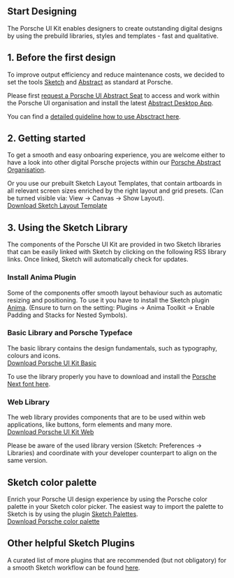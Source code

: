 ## Start Designing

The Porsche UI Kit enables designers to create outstanding digital designs by using the prebuild libraries, styles and templates - fast and qualitative. 

## 1. Before the first design
To improve output efficiency and reduce maintenance costs, we decided to set the tools [Sketch](https://www.sketch.com/) and [Abstract](https://www.goabstract.com/) as standard at Porsche. 

Please first [request a Porsche UI Abstract Seat](http://eepurl.com/gnOIXD) to access and work within the Porsche UI organisation and install the latest [Abstract Desktop App](https://app.goabstract.com/). 

You can find a [detailed guideline how to use Absctract here](#/web/getting-started/design-workflow).

## 2. Getting started
To get a smooth and easy onboaring experience, you are welcome either to have a look into other digital Porsche projects within our [Porsche Abstract Organisation](https://app.abstract.com/organizations/bc37bb03-3469-4b15-99a2-60dbec187bce/projects). 

Or you use our prebuilt Sketch Layout Templates, that contain artboards in all relevant screen sizes enriched by the right layout and grid presets. (Can be turned visible via: View → Canvas → Show Layout).  
[Download Sketch Layout Template](http://ui.porsche.com/latest/porsche-ui-kit-layout-template.sketch)

## 3. Using the Sketch Library
The components of the Porsche UI Kit are provided in two Sketch libraries that can be easily linked with Sketch by clicking on the following RSS library links. Once linked, Sketch will automatically check for updates. 

### Install Anima Plugin
Some of the components offer smooth layout behaviour such as automatic resizing and positioning. To use it you have to install the Sketch plugin [Anima](https://www.animaapp.com/). (Ensure to turn on the setting: Plugins → Anima Toolkit → Enable Padding and Stacks for Nested Symbols).   

### Basic Library and Porsche Typeface
The basic library contains the design fundamentals, such as typography, colours and icons.  
[Download Porsche UI Kit Basic](sketch://add-library?url=https%3A%2F%2Fui.porsche.com%2Fporsche-ui-kit-basic.sketch.xml) 

To use the library properly you have to download and install the [Porsche Next font here](http://cdn.ui.porsche.com/porsche-ui-kit/font/v2/Porsche_Next_Desktop_OTF_Lat-Gr-Cyr.zip). 

### Web Library
The web library provides components that are to be used within web applications, like buttons, form elements and many more.  
[Download Porsche UI Kit Web](sketch://add-library?url=https%3A%2F%2Fui.porsche.com%2Fporsche-ui-kit-web.sketch.xml)

Please be aware of the used library version (Sketch: Preferences → Libraries) and coordinate with your developer counterpart to align on the same version.

## Sketch color palette
Enrich your Porsche UI design experience by using the Porsche color palette in your Sketch color picker. The easiest way to import the palette to Sketch is by using the plugin [Sketch Palettes](https://github.com/andrewfiorillo/sketch-palettes).  
[Download Porsche color palette](https://ui.porsche.com/latest/porsche-ui-kit-colors.sketchpalette)

## Other helpful Sketch Plugins
A curated list of more plugins that are recommended (but not obligatory) for a smooth Sketch workflow can be found [here](#/web/getting-started/sketch-plugins).

